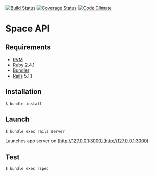 [![Build Status](https://travis-ci.org/rhannequin/space-api.svg?branch=master)](https://travis-ci.org/rhannequin/space-api)
[![Coverage Status](https://coveralls.io/repos/github/rhannequin/space-api/badge.svg?branch=master)](https://coveralls.io/github/rhannequin/space-api?branch=master)
[![Code Climate](https://codeclimate.com/github/rhannequin/space-api/badges/gpa.svg)](https://codeclimate.com/github/rhannequin/space-api)

# Space API

## Requirements

- [RVM](https://rvm.io)
- [Ruby](https://www.ruby-lang.org) 2.4.1
- [Bundler](http://bundler.io)
- [Rails](http://rubyonrails.org) 5.1.1

## Installation

```sh
$ bundle install
```

## Launch

```sh
$ bundle exec rails server
```

Launches app server on [http://127.0.0.1:3000](http://127.0.0.1:3000).

## Test

```sh
$ bundle exec rspec
```
